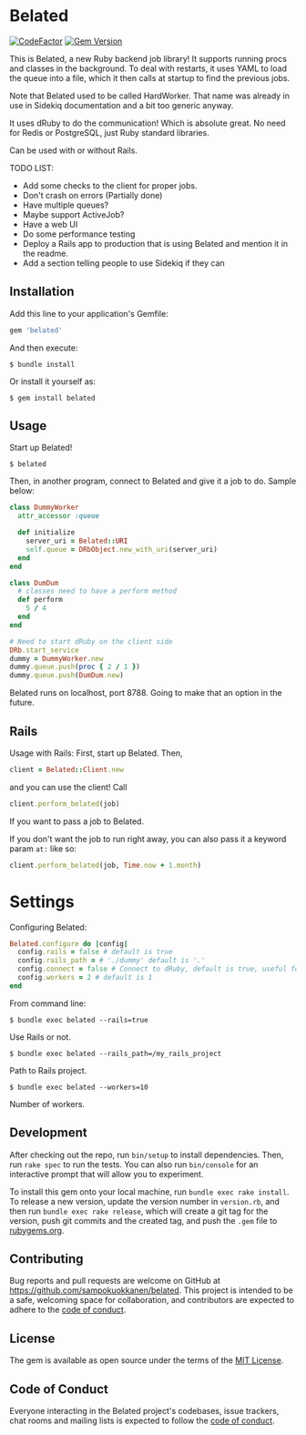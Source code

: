 # Belated

[![CodeFactor](https://www.codefactor.io/repository/github/sampokuokkanen/belated/badge)](https://www.codefactor.io/repository/github/sampokuokkanen/belated) [![Gem Version](https://badge.fury.io/rb/belated.svg)](https://badge.fury.io/rb/belated)

This is Belated, a new Ruby backend job library! It supports running procs and classes in the background. To deal with restarts, it uses YAML to load the queue into a file, which it then calls at startup to find the previous jobs.

Note that Belated used to be called HardWorker. That name was already in use in Sidekiq documentation and a bit too generic anyway. 

It uses dRuby to do the communication! Which is absolute great. No need for Redis or PostgreSQL, just Ruby standard libraries.

Can be used with or without Rails. 

TODO LIST:

- Add some checks to the client for proper jobs.
- Don't crash on errors (Partially done)
- Have multiple queues?
- Maybe support ActiveJob?
- Have a web UI
- Do some performance testing
- Deploy a Rails app to production that is using Belated
  and mention it in the readme. 
- Add a section telling people to use Sidekiq if they can

## Installation

Add this line to your application's Gemfile:

```ruby
gem 'belated'
```

And then execute:

    $ bundle install

Or install it yourself as:

    $ gem install belated

## Usage

Start up Belated!

    $ belated

Then, in another program, connect to Belated and give it a job to do.
Sample below:

```ruby
class DummyWorker
  attr_accessor :queue

  def initialize
    server_uri = Belated::URI
    self.queue = DRbObject.new_with_uri(server_uri)
  end
end

class DumDum
  # classes need to have a perform method
  def perform
    5 / 4
  end
end

# Need to start dRuby on the client side
DRb.start_service
dummy = DummyWorker.new
dummy.queue.push(proc { 2 / 1 })
dummy.queue.push(DumDum.new)
```

Belated runs on localhost, port 8788. 
Going to make that an option in the future.

## Rails

Usage with Rails:
First, start up Belated.
Then,

```ruby
client = Belated::Client.new
```

and you can use the client!
Call

```ruby
client.perform_belated(job)
```

If you want to pass a job to Belated.

If you don't want the job to run right away, you can also pass it a keyword param `at:` like so:

```ruby
client.perform_belated(job, Time.now + 1.month)
```

# Settings

Configuring Belated:

```ruby
Belated.configure do |config|
  config.rails = false # default is true
  config.rails_path = # './dummy' default is '.'
  config.connect = false # Connect to dRuby, default is true, useful for testing only
  config.workers = 2 # default is 1
end
```

From command line:

    $ bundle exec belated --rails=true

Use Rails or not.

    $ bundle exec belated --rails_path=/my_rails_project

Path to Rails project.

    $ bundle exec belated --workers=10

Number of workers.

## Development

After checking out the repo, run `bin/setup` to install dependencies. Then, run `rake spec` to run the tests. You can also run `bin/console` for an interactive prompt that will allow you to experiment.

To install this gem onto your local machine, run `bundle exec rake install`. To release a new version, update the version number in `version.rb`, and then run `bundle exec rake release`, which will create a git tag for the version, push git commits and the created tag, and push the `.gem` file to [rubygems.org](https://rubygems.org).

## Contributing

Bug reports and pull requests are welcome on GitHub at https://github.com/sampokuokkanen/belated. This project is intended to be a safe, welcoming space for collaboration, and contributors are expected to adhere to the [code of conduct](https://github.com/sampokuokkanen/belated/blob/master/CODE_OF_CONDUCT.md).

## License

The gem is available as open source under the terms of the [MIT License](https://opensource.org/licenses/MIT).

## Code of Conduct

Everyone interacting in the Belated project's codebases, issue trackers, chat rooms and mailing lists is expected to follow the [code of conduct](https://github.com/sampokuokkanen/belated/blob/main/CODE_OF_CONDUCT.md).
